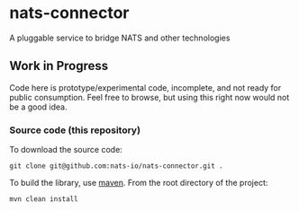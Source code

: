 # nats-connector
A pluggable service to bridge NATS and other technologies

## Work in Progress
Code here is prototype/experimental code, incomplete, and not ready for public consumption.  Feel free to browse, but using this right now would not be a good idea.

### Source code (this repository)
To download the source code:
```
git clone git@github.com:nats-io/nats-connector.git .
```

To build the library, use [maven](https://maven.apache.org/). From the root directory of the project:

```
mvn clean install
```
